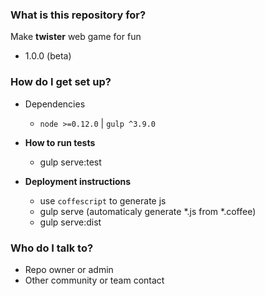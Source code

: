 ### What is this repository for? ###

Make **twister** web game for fun

* 1.0.0 (beta)

### How do I get set up? ###

* Dependencies
    - `node >=0.12.0`  | `gulp ^3.9.0` 

* **How to run tests**
    - gulp serve:test

* **Deployment instructions**
    - use `coffescript` to generate js
    - gulp serve (automaticaly generate *.js from *.coffee)
    - gulp serve:dist 

### Who do I talk to? ###

* Repo owner or admin
* Other community or team contact
